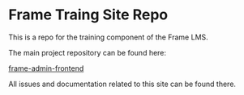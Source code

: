 # Frame Traing Site Repo

This is a repo for the training component of the Frame LMS.

The main project repository can be found here:

[frame-admin-frontend](https://github.com/CodeRad/frame-admin-frontend)

All issues and documentation related to this site can be found there.
